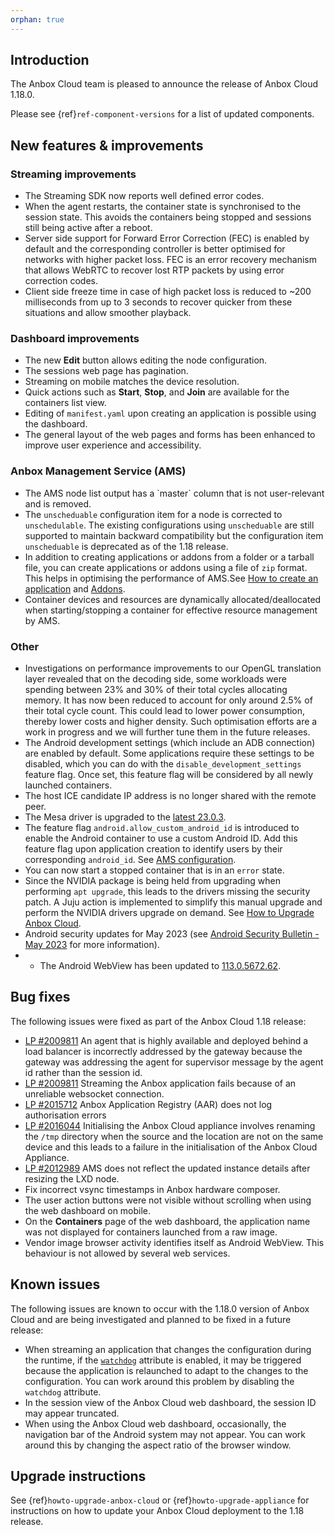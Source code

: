 ```yaml
---
orphan: true
---
```

## Introduction

The Anbox Cloud team is pleased to announce the release of Anbox Cloud 1.18.0.

Please see {ref}`ref-component-versions` for a list of updated components.

## New features & improvements

### Streaming improvements

* The Streaming SDK now reports well defined error codes.<!--AC-1307-->
* When the agent restarts, the container state is synchronised to the session state. This avoids the containers being stopped and sessions still being active after a reboot.<!--AC-290-->
* Server side support for Forward Error Correction (FEC) is enabled by default and the corresponding controller is better optimised for networks with higher packet loss. FEC is an error recovery mechanism that allows WebRTC to recover lost RTP packets by using error correction codes. <!--AC-1397 and AC-1440-->
* Client side freeze time in case of high packet loss is reduced to ~200 milliseconds from up to 3 seconds to recover quicker from these situations and allow smoother playback. <!--AC-1472 and AC-1473-->


### Dashboard improvements

* The new **Edit** button allows editing the node configuration.
* The sessions web page has pagination.
* Streaming on mobile matches the device resolution.
* Quick actions such as **Start**, **Stop**, and **Join** are available for the containers list view.
* Editing of `manifest.yaml` upon creating an application is possible using the dashboard.
* The general layout of the web pages and forms has been enhanced to improve user experience and accessibility.


### Anbox Management Service (AMS)

* <!-- wokeignore:rule=master -->The AMS node list output has a `master` column that is not user-relevant and is removed.<!--AC-1395-->
* The `unscheduable` configuration item for a node is corrected to `unschedulable`. The existing configurations using `unscheduable` are still supported to maintain backward compatibility but the configuration item `unscheduable` is deprecated as of the 1.18 release. <!--AC-1346-->
* In addition to creating applications or addons from a folder or a tarball file, you can create applications or addons using a file of `zip` format. This helps in optimising the performance of AMS.See [How to create an application](https://anbox-cloud.io/docs/howto/application/create) and [Addons](https://anbox-cloud.io/docs/ref/addons).<!--AC-1500-->
* Container devices and resources are dynamically allocated/deallocated when starting/stopping a container for effective resource management by AMS.<!--AC-1506-->


### Other

* Investigations on performance improvements to our OpenGL translation layer revealed that on the decoding side, some workloads were spending between 23% and 30% of their total cycles allocating memory. It has now been reduced to account for only around 2.5% of their total cycle count. This could lead to lower power consumption, thereby lower costs and higher density. Such optimisation efforts are a work in progress and we will further tune them in the future releases. <!--AC-1411-->
* The Android development settings (which include an ADB connection) are enabled by default. Some applications require these settings to be disabled, which you can do with the `disable_development_settings` feature flag. Once set, this feature flag will be considered by all newly launched containers. <!--AC-1364 and AC-1379-->
* The host ICE candidate IP address is no longer shared with the remote peer. <!--AC-1487-->
* The Mesa driver is upgraded to the [latest 23.0.3](https://lists.freedesktop.org/archives/mesa-dev/2023-April/225982.html). <!--AC-1534-->
* The feature flag `android.allow_custom_android_id` is introduced to enable the Android container to use a custom Android ID. Add this feature flag upon application creation to identify users by their corresponding `android_id`. See [AMS configuration](https://anbox-cloud.io/docs/ref/ams-configuration).<!--AC-1520-->
* You can now start a stopped container that is in an `error` state.<!--AC-1438-->
* Since the NVIDIA package is being held from upgrading when performing `apt upgrade`, this leads to the drivers missing the security patch. A Juju action is implemented to simplify this manual upgrade and perform the NVIDIA drivers upgrade on demand. See [How to Upgrade Anbox Cloud](https://anbox-cloud.io/docs/howto/update/upgrade-anbox). <!--AC-1436-->
* Android security updates for May 2023 (see [Android Security Bulletin - May 2023](https://source.android.com/docs/security/bulletin/2023-05-01) for more information).
* * The Android WebView has been updated to [113.0.5672.62](https://chromereleases.googleblog.com/2023/04/early-stable-update-for-android.html).

## Bug fixes

The following issues were fixed as part of the Anbox Cloud 1.18 release:

* [LP #2009811](https://bugs.launchpad.net/anbox-cloud/+bug/2009811) An agent that is highly available and deployed behind a load balancer is incorrectly addressed by the gateway because the gateway was addressing the agent for supervisor message by the agent id rather than the session id.<!--AC-1432-->
* [LP #2009811](https://bugs.launchpad.net/anbox-cloud/+bug/2009811) Streaming the Anbox application fails because of an unreliable websocket connection. <!--AC-1433-->
* [LP #2015712](https://bugs.launchpad.net/anbox-cloud/+bug/2015712) Anbox Application Registry (AAR) does not log authorisation errors <!--AC-1523-->
* [LP #2016044](https://bugs.launchpad.net/anbox-cloud/+bug/2016044) Initialising the Anbox Cloud appliance involves renaming the `/tmp` directory when the source and the location are not on the same device and this leads to a failure in the initialisation of the Anbox Cloud Appliance.<!--AC-1522-->
* [LP #2012989](https://bugs.launchpad.net/anbox-cloud/+bug/2012989) AMS does not reflect the updated instance details after resizing the LXD node. <!--AC-1524-->
* Fix incorrect vsync timestamps in Anbox hardware composer. <!--AC-1354-->
* The user action buttons were not visible without scrolling when using the web dashboard on mobile. <!--AC-1566-->
* On the **Containers** page of the web dashboard, the application name was not displayed for containers launched from a raw image. <!--AC-1559-->
* Vendor image browser activity identifies itself as Android WebView. This behaviour is not allowed by several web services.<!--AC-1488-->

## Known issues
The following issues are known to occur with the 1.18.0 version of Anbox Cloud and are being investigated and planned to be fixed in a future release:

* When streaming an application that changes the configuration during the runtime, if the [`watchdog`](https://anbox-cloud.io/docs/ref/application-manifest) attribute is enabled, it may be triggered because the application is relaunched to adapt to the changes to the configuration. You can work around this problem by disabling the `watchdog` attribute.
* In the session view of the Anbox Cloud web dashboard, the session ID may appear truncated. <!--AC-1611-->
* When using the Anbox Cloud web dashboard, occasionally, the navigation bar of the Android system may not appear. You can work around this by changing the aspect ratio of the browser window.<!--AC-1612-->
 
## Upgrade instructions

See {ref}`howto-upgrade-anbox-cloud` or {ref}`howto-upgrade-appliance` for instructions on how to update your Anbox Cloud deployment to the 1.18 release.
